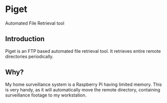 # Piget 
Automated File Retrieval tool 

## Introduction 
Piget is an FTP based automated file retrieval tool. 
It retrieves entire remote directories periodically. 

## Why?
My home surveillance system is a Raspberry Pi having limited memory. 
This is very handy, as it will automatically move the remote directory, 
containing surveillance footage to my workstation.
